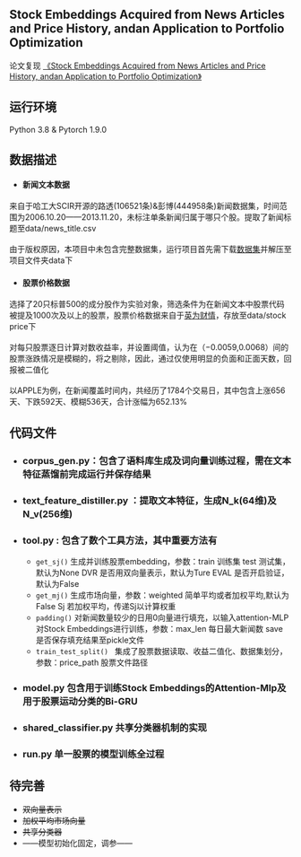
## Stock Embeddings Acquired from News Articles and Price History, andan Application to Portfolio Optimization
论文复现 [《Stock Embeddings Acquired from News Articles and Price History, andan Application to Portfolio Optimization》](https://aclanthology.org/2020.acl-main.307/)
 
## 运行环境

Python 3.8 & Pytorch 1.9.0

## 数据描述

+ #### 新闻文本数据<br>
来自于哈工大SCIR开源的路透(106521条)&彭博(444958条)新闻数据集，时间范围为2006.10.20——2013.11.20，未标注单条新闻归属于哪只个股。提取了新闻标题至data/news_title.csv<br><br>
由于版权原因，本项目中未包含完整数据集，运行项目首先需下载[数据集](https://drive.google.com/drive/folders/0B3C8GEFwm08QY3AySmE2Z1daaUE?resourcekey=0-pbrVOqwKjQj3wRoCU8LiCA)并解压至项目文件夹data下
+ #### 股票价格数据<br>

选择了20只标普500的成分股作为实验对象，筛选条件为在新闻文本中股票代码被提及1000次及以上的股票，股票价格数据来自于[英为财情](https://cn.investing.com/)，存放至data/stock price下<br><br>
对每只股票逐日计算对数收益率，并设置阈值，认为在（−0.0059,0.0068）间的股票涨跌情况是模糊的，将之剔除，因此，通过仅使用明显的负面和正面天数，回报被二值化<br><br>
以APPLE为例，在新闻覆盖时间内，共经历了1784个交易日，其中包含上涨656天、下跌592天、模糊536天，合计涨幅为652.13%


## 代码文件
* ### corpus_gen.py：包含了语料库生成及词向量训练过程，需在文本特征蒸馏前完成运行并保存结果
* ### text_feature_distiller.py ：提取文本特征，生成N_k(64维)及N_v(256维)
* ### tool.py : 包含了数个工具方法，其中重要方法有
    * `get_sj()` 生成并训练股票embedding，参数：train 训练集 test 测试集，默认为None DVR 是否用双向量表示，默认为Ture EVAL 是否开启验证，默认为False
    * `get_mj()` 生成市场向量，参数：weighted 简单平均或者加权平均,默认为False Sj 若加权平均，传递Sj以计算权重
    * `padding()` 对新闻数量较少的日用0向量进行填充，以输入attention-MLP对Stock Embeddings进行训练，参数：max_len 每日最大新闻数 save 是否保存填充结果至pickle文件
    * `train_test_split()` &nbsp;&nbsp;集成了股票数据读取、收益二值化、数据集划分，参数：price_path 股票文件路径
* ### model.py 包含用于训练Stock Embeddings的Attention-Mlp及用于股票运动分类的Bi-GRU
* ### shared_classifier.py 共享分类器机制的实现
* ### run.py 单一股票的模型训练全过程


## 待完善
* ~~双向量表示~~
* ~~加权平均市场向量~~
* ~~共享分类器~~
* ——模型初始化固定，调参——

